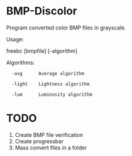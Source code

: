 BMP-Discolor
============

Program converted color BMP files in grayscale.

Usage:

freebc [bmpfile] [-algorithm]

Algorithms:

      -avg      Average algorithm
      
      -light    Lightness algorithm
      
      -lum      Luminosity algorithm

TODO
============

1. Create BMP file verification
2. Create progressbar
3. Mass convert files in a folder
